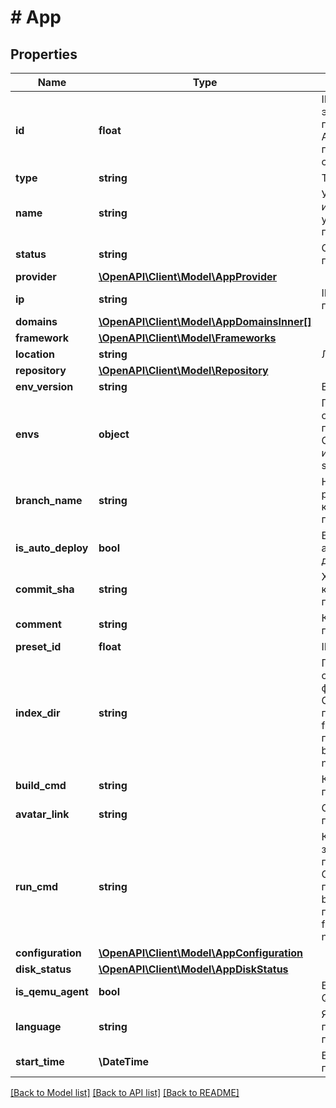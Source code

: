 # # App

## Properties

Name | Type | Description | Notes
------------ | ------------- | ------------- | -------------
**id** | **float** | ID для каждого экземпляра приложения. Автоматически генерируется при создании. |
**type** | **string** | Тип приложения. |
**name** | **string** | Удобочитаемое имя, установленное для приложения. |
**status** | **string** | Статус приложения. |
**provider** | [**\OpenAPI\Client\Model\AppProvider**](AppProvider.md) |  |
**ip** | **string** | IPv4-адрес приложения. |
**domains** | [**\OpenAPI\Client\Model\AppDomainsInner[]**](AppDomainsInner.md) |  |
**framework** | [**\OpenAPI\Client\Model\Frameworks**](Frameworks.md) |  |
**location** | **string** | Локация сервера. |
**repository** | [**\OpenAPI\Client\Model\Repository**](Repository.md) |  |
**env_version** | **string** | Версия окружения. |
**envs** | **object** | Переменные окружения приложения. Объект с ключами и значениями типа string. |
**branch_name** | **string** | Название ветки репозитория из которой собрано приложение. |
**is_auto_deploy** | **bool** | Включен ли автоматический деплой. |
**commit_sha** | **string** | Хэш коммита из которого собрано приложеие. |
**comment** | **string** | Комментарий к приложению. |
**preset_id** | **float** | ID тарифа. |
**index_dir** | **string** | Путь к директории с индексным файлом. Определен для приложений &#x60;type: frontend&#x60;. Для приложений &#x60;type: backend&#x60; всегда null. |
**build_cmd** | **string** | Команда сборки приложения. |
**avatar_link** | **string** | Ссылка на аватар приложения. |
**run_cmd** | **string** | Команда для запуска приложения. Определена для приложений &#x60;type: backend&#x60;. Для приложений &#x60;type: frontend&#x60; всегда null. |
**configuration** | [**\OpenAPI\Client\Model\AppConfiguration**](AppConfiguration.md) |  |
**disk_status** | [**\OpenAPI\Client\Model\AppDiskStatus**](AppDiskStatus.md) |  |
**is_qemu_agent** | **bool** | Включен ли агент QEMU. |
**language** | **string** | Язык программирования приложения. |
**start_time** | **\DateTime** | Время запуска приложения. |

[[Back to Model list]](../../README.md#models) [[Back to API list]](../../README.md#endpoints) [[Back to README]](../../README.md)
